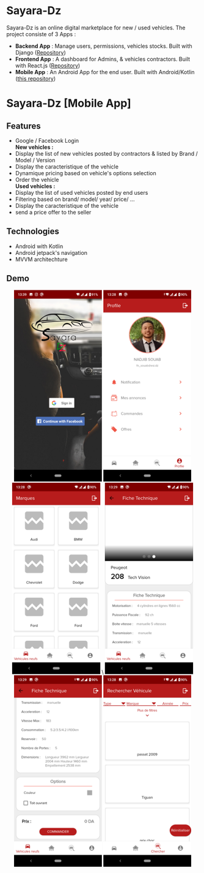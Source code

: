 # Sayara-Dz
Sayara-Dz is an online digital marketplace for new / used vehicles. The project consiste of 3 Apps :

- **Backend App** : Manage users, permissions, vehicles stocks. Built with Django ([Repository](https://github.com/ChibahAbdelwahab/SayaraDz-EE-Backend))
- **Frontend App** : A dashboard for Admins, & vehicles contractors. Built with React.js ([Repository]())
- **Mobile App** : An Android App for the end user. Built with Android/Kotlin ([this repository](https://github.com/NadjibSb/SayaraDz-EE-Mobile))

# Sayara-Dz [Mobile App]

## Features
- Google / Facebook Login \
**New vehicles :**
- Display the list of new vehicles posted by contractors & listed by Brand / Model / Version  
- Display the caracteristique of the vehicle
- Dynamique pricing based on vehicle's options selection
- Order the vehicle \
**Used vehicles :**
- Display the list of used vehicles posted by end users
- Filtering based on brand/ model/ year/ price/ ...
- Display the caracteristique of the vehicle
- send a price offer to the seller

## Technologies
- Android with Kotlin
- Android jetpack's navigation
- MVVM architechture


## Demo

<div align="center">
  <img src="Screenshots/0.png" height="500px" margin=" 25px 50px 25px 50px"/> 
  <img src="Screenshots/1.png" height="500px" margin=" 25px 50px 25px 50px"/> 
  <img src="Screenshots/2.png" height="500px" margin=" 25px 50px 25px 50px"/> \
  <img src="Screenshots/3.png" height="500px" margin=" 25px 50px 25px 50px"/> 
  <img src="Screenshots/4.png" height="500px" margin=" 25px 50px 25px 50px"/> 
  <img src="Screenshots/5.png" height="500px" margin=" 25px 50px 25px 50px"/> 
  
</div>
